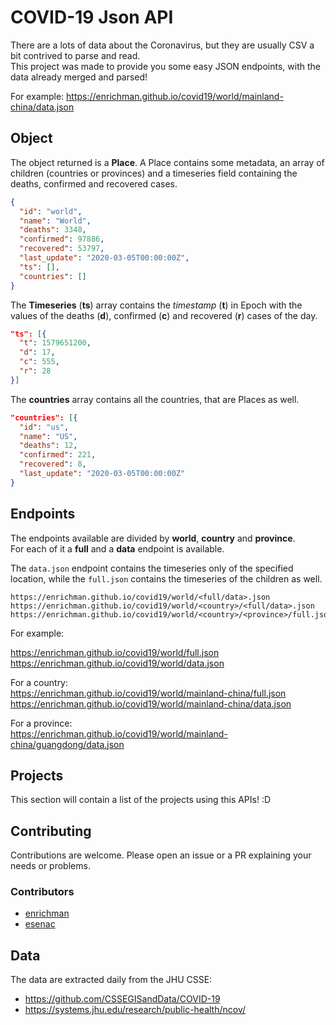 # COVID-19 Json API

There are a lots of data about the Coronavirus, but they are usually CSV a bit contrived to parse and read.  
This project was made to provide you some easy JSON endpoints, with the data already merged and parsed!

For example: https://enrichman.github.io/covid19/world/mainland-china/data.json

## Object

The object returned is a **Place**. A Place contains some metadata, an array of children (countries or provinces) and a timeseries field containing the deaths, confirmed and recovered cases.

```json
{
  "id": "world",
  "name": "World",
  "deaths": 3348,
  "confirmed": 97886,
  "recovered": 53797,
  "last_update": "2020-03-05T00:00:00Z",
  "ts": [],
  "countries": []
}
```

The **Timeseries** (**ts**) array contains the _timestamp_ (**t**) in Epoch with the values of the deaths (**d**), confirmed (**c**) and recovered (**r**) cases of the day.
```json
"ts": [{
  "t": 1579651200,
  "d": 17,
  "c": 555,
  "r": 28
}]
```
The **countries** array contains all the countries, that are Places as well.
```json
"countries": [{
  "id": "us",
  "name": "US",
  "deaths": 12,
  "confirmed": 221,
  "recovered": 8,
  "last_update": "2020-03-05T00:00:00Z"
}
```

## Endpoints

The endpoints available are divided by **world**, **country** and **province**.  
For each of it a **full** and a **data** endpoint is available.

The `data.json` endpoint contains the timeseries only of the specified location, while the `full.json` contains the timeseries of the children as well.

```
https://enrichman.github.io/covid19/world/<full/data>.json
https://enrichman.github.io/covid19/world/<country>/<full/data>.json
https://enrichman.github.io/covid19/world/<country>/<province>/full.json
```

For example:

https://enrichman.github.io/covid19/world/full.json  
https://enrichman.github.io/covid19/world/data.json

For a country:  
https://enrichman.github.io/covid19/world/mainland-china/full.json  
https://enrichman.github.io/covid19/world/mainland-china/data.json

For a province:  
https://enrichman.github.io/covid19/world/mainland-china/guangdong/data.json


## Projects

This section will contain a list of the projects using this APIs! :D

## Contributing

Contributions are welcome. Please open an issue or a PR explaining your needs or problems.

### Contributors

- [enrichman](https://github.com/enrichman)
- [esenac](https://github.com/esenac)

## Data

The data are extracted daily from the JHU CSSE:

 - https://github.com/CSSEGISandData/COVID-19  
 - https://systems.jhu.edu/research/public-health/ncov/


